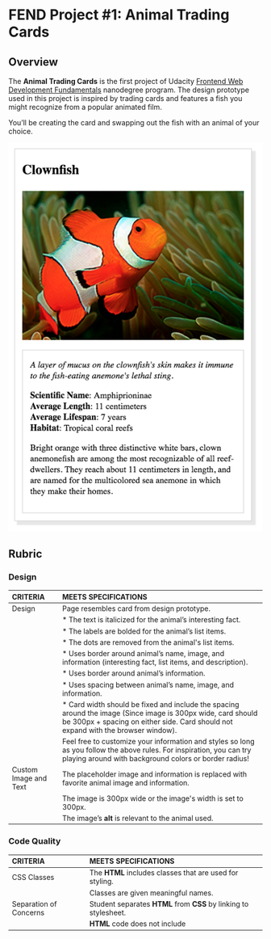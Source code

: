 # FEND Project #1: Animal Trading Cards

## Overview

The **Animal Trading Cards** is the first project of Udacity [Frontend Web Development Fundamentals](https://emc.udacity.com/c/oneten-scholarship/catalog/Ps0S9U5suW8IHily/i/nd/nd0011-oneten-p1) nanodegree program. The design prototype used in this project is inspired by trading cards and features a fish you might recognize from a popular animated film.

You’ll be creating the card and swapping out the fish with an animal of your choice.

![prototype](design-prototype.png)
## Rubric

### Design

| __CRITERIA__            | __MEETS SPECIFICATIONS__                                                                                                                                                                          |
| :---                    | :---                                                                                                                                                                                              |
| Design                  | Page resembles card from design prototype.                                                                                                                                                        |
|                         | * The text is italicized for the animal’s interesting fact.                                                                                                                                       |
|                         | * The labels are bolded for the animal’s list items.                                                                                                                                              |
|                         | * The dots are removed from the animal's list items.                                                                                                                                              |
|                         | * Uses border around animal’s name, image, and information (interesting fact, list items, and description).                                                                                       |
|                         | * Uses border around animal’s information.                                                                                                                                                        |
|                         | * Uses spacing between animal’s name, image, and information.                                                                                                                                     |
|                         | * Card width should be fixed and include the spacing around the image (Since image is 300px wide, card should be 300px + spacing on either side. Card should not expand with the browser window). |
|                         | Feel free to customize your information and styles so long as you follow the above rules. For inspiration, you can try playing around with background colors or border radius!                    |
| Custom Image and Text   | The placeholder image and information is replaced with favorite animal image and information.                                                                                                     |
|                         | The image is 300px wide or the image's width is set to 300px.                                                                                                                                     |
|                         | The image’s __alt__ is relevant to the animal used.                                                                                                                                               |

### Code Quality


| __CRITERIA__            | __MEETS SPECIFICATIONS__                                                                    |
| :---                    | :---                                                                                        |
| CSS Classes             | The __HTML__ includes classes that are used for styling.                                    |
|                         | Classes are given meaningful names.                                                         |
| Separation of Concerns  | Student separates __HTML__ from __CSS__ by linking to stylesheet.                           |
|                         | __HTML__ code does not include __<style>__ elements or __style__ attributes in the body.    |
| Code Quality            | Code is ready for review, meaning new lines and indentation are used for easy readability.  |

## Getting Started
To run the project locally,
1. Clone this repo.
2. ```cd``` into project directory.
3. Open ***card.html*** in your browser.

## Author
[Denis Nemchenko](https://github.com/DeNemchenko)
